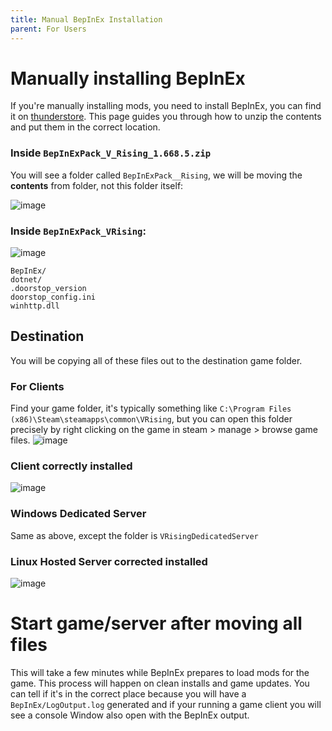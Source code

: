 ```yaml
---
title: Manual BepInEx Installation
parent: For Users
---
```


# Manually installing BepInEx

If you're manually installing mods, you need to install BepInEx, you can find it on [thunderstore](https://v-rising.thunderstore.io/package/BepInEx/BepInExPack_V_Rising/). This page guides you through how to unzip the contents and put them in the correct location.

### Inside `BepInExPack_V_Rising_1.668.5.zip`
You will see a folder called `BepInExPack__Rising`, we will be moving the **contents** from folder, not this folder itself:

![image](https://github.com/decaprime/VRising-Modding/assets/62450933/c9b4c268-41ee-4ef9-86df-861e9b4acbbe)

### Inside `BepInExPack_VRising`:
![image](https://github.com/decaprime/VRising-Modding/assets/62450933/d024254d-3a56-46d4-8950-2266017a8f96)
```
BepInEx/
dotnet/
.doorstop_version
doorstop_config.ini
winhttp.dll
```

## Destination

You will be copying all of these files out to the destination game folder.
### For Clients
Find your game folder, it's typically something like `C:\Program Files (x86)\Steam\steamapps\common\VRising`, but you can open this folder precisely by right clicking on the game in steam > manage > browse game files.
![image](https://github.com/decaprime/VRising-Modding/assets/62450933/d86db7f9-1630-47c5-a62f-5301eb62b8e6)

### Client correctly installed
![image](https://github.com/decaprime/VRising-Modding/assets/62450933/995c9f66-6d6f-4733-8030-b595761c0cc1)

### Windows Dedicated Server
Same as above, except the folder is `VRisingDedicatedServer`

### Linux Hosted Server corrected installed
![image](https://github.com/decaprime/VRising-Modding/assets/62450933/18d1c23b-5226-4cc8-93fa-90934934daf2)


# Start game/server after moving all files
This will take a few minutes while BepInEx prepares to load mods for the game. This process will happen on clean installs and game updates. You can tell if it's in the correct place because you will have a `BepInEx/LogOutput.log` generated and if your running a game client you will see a console Window also open with the BepInEx output.
